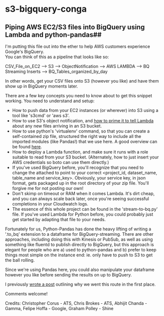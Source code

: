 # s3-bigquery-conga

## Piping AWS EC2/S3 files into BigQuery using Lambda and python-pandas##

I'm putting this file out into the ether to help AWS customers experience Google's BigQuery.    
You can think of this as a pipeline that looks like so:

CSV_File_on_EC2 --> S3 --> ObjectNotification --> AWS LAMBDA --> BQ Streaming Inserts --> BQ_Tables_organized_by_day

In other words, get your CSV files onto S3 (however you like) and have them show up in BigQuery moments later.

There are a few key concepts you need to know about to get this snippet working.  You need to understand and setup:

- How to push data from your EC2 instances (or wherever) into S3 using a tool like 's3cmd' or 'aws s3'.
- How to use S3's object notification, and [how to prime it to tell Lambda](http://docs.aws.amazon.com/lambda/latest/dg/with-s3.html) about any new files arriving in an S3 bucket.  
- How to use python's 'virtualenv' command, so that you can create a self-contained zip file, structured the right way to include all the imported modules (like Pandas!) that we use here.  A good overview can be found [here](http://www.perrygeo.com/running-python-with-compiled-code-on-aws-lambda.html).
- How to deploy a Lambda function, and make sure it runs with a role suitable to read from your S3 bucket. (Alternately, how to just insert your AWS credentials so boto can use them directly.)
- If you've used BigQuery before, you'll recognize that you need to change the attached to point to your correct <project_id, dataset_name, table_name and service_key>.  Obviously, your service key, in json format, gets packaged up in the root directory of your zip file.  You'll forgive me for not posting our own!
- Don't skimp on timeout or RAM when it comes Lambda.  It's dirt cheap, and you can always scale back later, once you're seeing successful completions in your Cloudwatch logs.
- The essence of this whole project can be found in the 'stream-to-bq.py' file.  If you've used Lambda for Python before, you could probably just get started by adapting that file to your needs.  

Fortunately for us, Python-Pandas has done the heavy lifting of writing a '.to_bq' extension to a dataframe for BigQuery-streaming.  There are other approaches, including doing this with Kinesis or PubSub, as well as using something like fluentd to publish directly to BigQuery, but this approach is elegant for people who are a) used to python-pandas and b) prefer to keep things most simple on the instance end:  ie. only have to push to S3 to get the ball rolling.  

Since we're using Pandas here, you could also manipulate your dataframe however you like before sending the results on up to BigQuery.

I previously [wrote a post](http://www.atso.com/our-bq-trip1/) outlining why we went this route in the first place.  

Comments welcome!


Credits: Christopher Corus - ATS, Chris Brokes - ATS, Abhijit Chanda - Gamma, Felipe Hoffa - Google, Graham Polley - Shine 
